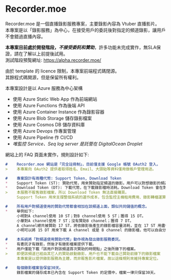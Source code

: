 # Recorder.moe

Recorder.moe 是一個直播錄影服務專案，主要錄影內容為 Vtuber 直播影片。\
本專案是以「錄影服務」為中心，在接受用戶的委託後對指定的頻道錄影，讓用戶不會錯過直播內容。

**本專案目前處於開發階段，_不接受委託和贊助_**，許多功能未完成實作，無SLA保證，請在了解以上前提後試用。\
測試階段預覧網址: <https://alpha.recorder.moe/>

由於 template 的 licence 限制，本專案前端程式碼閉源。\
其餘程式碼開源，但是保留所有權利。

本專案設計是以 Azure 服務為中心架構

- 使用 Azure Static Web App 作為前端網站
- 使用 Azure Functions 作為後端 API
- 使用 Azure Container Instance 作為錄影容器
- 使用 Azure Blob Storage 儲存錄影檔案
- 使用 Azure Cosmos DB 儲存資料庫
- 使用 Azure Devops 作專案管理
- 使用 Azure Pipeline 作 CI/CD
- *唯監控 Service、Seq log server 是託管在 DigitalOcean Droplet*

網站上的 FAQ 頁面未實作，規則設計如下:

```markdown
#    Recorder.moe 網站是「完全註冊制」，目前僅支援 Google 帳號 OAuth2 登入。
>    本專案向 OAuth2 提供者取得姓名、Email、大頭貼等資料僅用做帳戶管理用途。

#    專案設計有兩種代幣: Support Token, Download Token
*    Support Token (ST): 贊助代幣，用來贊助指定頻道的錄影。用戶可以對想錄影的頻道使用贊助代幣，系統將在錄影時依照錄影檔案容量消耗贊助代幣。定價 1 ST 為 NTD $30 (或是 USD $1)。
*    Download Token (DT): 下載代幣，在下載錄影檔時消耗。Download Token 會在對頻道使用 Support Token 時自動獲得。
>    本服務不販售錄影檔案，所以 Download Token 無法直接購買。
     Support Token 用來支撐整個系統的運作成本，包含監控主機租用費用、錄影轉檔運算費用、錄影檔案儲存費用、資料庫交易費用、網頁後端API費用、專案開發維護人力成本。而 Download Token 的設計是為了維持下載和贊助的比例，有贊助錄影者才會有對應的下載額度。

#    所有用戶對頻道使用的贊助代幣都會相加在該頻道上面，類似共同儲值的概念。
*    舉例如下:
     小明對A channel使用 10 ST；對B channel使用 5 ST；獲得 15 DT。
     小華對A channel使用 7 ST；沒有贊助B channel；獲得 7 DT。
     A channel總共被贊助 17 ST，將依錄影後產生的錄影檔容量消耗，並在 17 ST 用盡後停止錄影。
     小明可以將 15 DT 用來下載 A channel 或是 B channel 的錄影檔，他可以自由分配選擇在哪個頻道使用。

#    本系統將「對頻道使用贊助代幣」動作視為發出錄影服務委託。
*    有委託才有錄影，然後才有錄影檔案提供下載。
*    用戶僅能下載「該用戶對該頻道首次贊助的時間點」之後所錄下的檔案。
>    即便該頻道已經由其它人的贊助啟動錄影，用戶也不能下載自己贊助前錄下的錄影檔案 
     本專案是以提供錄影服務為主體，而非販售影片檔案，故以這條規則來維持專案定位。

#    每個錄影檔案皆保留30天。
     錄影檔案的儲存成本已內含在 Support Token 的定價中，檔案一律只保留30天。
```
